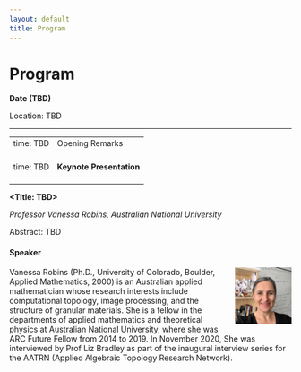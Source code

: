 ```yaml
---
layout: default
title: Program
---
```


# Program

**Date (TBD)**

Location: TBD

---

<table class="program">
  <tr>
    <td> time: TBD </td>
    <td>
      Opening Remarks<br/>
    </td>
  </tr>
  <tr>
    <td> time: TBD </td>
    <td>
      <h4>Keynote Presentation
      </h4>
    </td>
  </tr>
</table>

**<Title: TBD>**

_Professor Vanessa Robins, Australian National University_

Abstract: TBD

#### Speaker

<img style="padding: 0; margin: 0 0 1em 1em; float: right; width: 20%" src="assets/Vanessa.jpg" />
Vanessa Robins (Ph.D., University of Colorado, Boulder, Applied Mathematics, 2000) is an Australian applied mathematician whose research interests include computational topology, image processing, and the structure of granular materials. She is a fellow in the departments of applied mathematics and theoretical physics at Australian National University, where she was ARC Future Fellow from 2014 to 2019. In November 2020, She was interviewed by Prof Liz Bradley as part of the inaugural interview series for the AATRN (Applied Algebraic Topology Research Network).  
<br>
